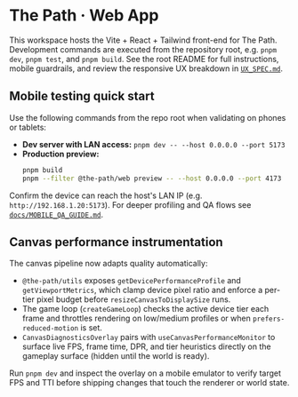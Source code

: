 # The Path · Web App

This workspace hosts the Vite + React + Tailwind front-end for The Path. Development commands are executed from the repository root, e.g. `pnpm dev`, `pnpm test`, and `pnpm build`. See the root README for full instructions, mobile guardrails, and review the responsive UX breakdown in [`UX_SPEC.md`](./UX_SPEC.md).


## Mobile testing quick start

Use the following commands from the repo root when validating on phones or tablets:

- **Dev server with LAN access:** `pnpm dev -- --host 0.0.0.0 --port 5173`
- **Production preview:**
  ```bash
  pnpm build
  pnpm --filter @the-path/web preview -- --host 0.0.0.0 --port 4173
  ```

Confirm the device can reach the host's LAN IP (e.g. `http://192.168.1.20:5173`). For deeper profiling and QA flows see [`docs/MOBILE_QA_GUIDE.md`](../../docs/MOBILE_QA_GUIDE.md).

## Canvas performance instrumentation

The canvas pipeline now adapts quality automatically:

- `@the-path/utils` exposes `getDevicePerformanceProfile` and `getViewportMetrics`, which clamp device pixel ratio and enforce a per-tier pixel budget before `resizeCanvasToDisplaySize` runs.
- The game loop (`createGameLoop`) checks the active device tier each frame and throttles rendering on low/medium profiles or when `prefers-reduced-motion` is set.
- `CanvasDiagnosticsOverlay` pairs with `useCanvasPerformanceMonitor` to surface live FPS, frame time, DPR, and tier heuristics directly on the gameplay surface (hidden until the world is ready).

Run `pnpm dev` and inspect the overlay on a mobile emulator to verify target FPS and TTI before shipping changes that touch the renderer or world state.
